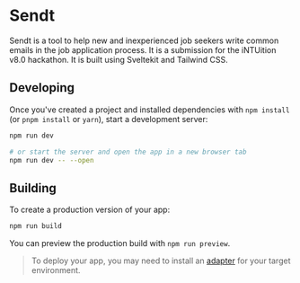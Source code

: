# Sendt
Sendt is a tool to help new and inexperienced job seekers write common emails in
the job application process. It is a submission for the iNTUition v8.0
hackathon. It is built using Sveltekit and Tailwind CSS.

## Developing
Once you've created a project and installed dependencies with `npm install` (or `pnpm install` or `yarn`), start a development server:
```bash
npm run dev

# or start the server and open the app in a new browser tab
npm run dev -- --open
```

## Building
To create a production version of your app:
```bash
npm run build
```

You can preview the production build with `npm run preview`.

> To deploy your app, you may need to install an [adapter](https://kit.svelte.dev/docs/adapters) for your target environment.
